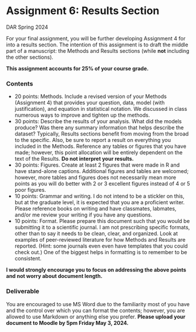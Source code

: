Assignment 6: Results Section
================
DAR
Spring 2024

For your final assignment, you will be further developing Assignment 4
for into a results section. The intention of this assignment is to draft
the middle part of a manuscript: the Methods and Results sections (while
**not** including the other sections).

**This assignment accounts for 25% of your course grade.**

### Contents

- 20 points: Methods. Include a revised version of your Methods
  (Assignment 4) that provides your question, data, model (with
  justification), and equation in statistical notation. We discussed in
  class numerous ways to improve and tighten up the methods.
- 30 points: Describe the results of your analysis. What did the models
  produce? Was there any summary information that helps describe the
  dataset? Typically, Results sections benefit from moving from the
  broad to the specific. Also, be sure to report a result on everything
  you included in the Methods. Reference any tables or figures that you
  have made; however, this point allocation will be entirely dependent
  on the text of the Results. **Do not interpret your results.**
- 30 points: Figures. Create at least 2 figures that were made in R and
  have stand-alone captions. Additional figures and tables are welcomed;
  however, more tables and figures does not necessarily mean more points
  as you will do better with 2 or 3 excellent figures instead of 4 or 5
  poor figures.  
- 10 points: Grammar and writing. I do not intend to be a stickler on
  this, but at the graduate level, it is expected that you are a
  proficient writer. Please reference books on writing and have
  classmates, labmates, and/or me review your writing if you have any
  questions.
- 10 points: Format. Please prepare this document such that you would be
  submitting it to a scientific journal. I am not prescribing specific
  formats, other than to say it needs to be clean, clear, and organized.
  Look at examples of peer-reviewed literature for how Methods and
  Results are reported. (Hint: some journals even even have templates
  that you could check out.) One of the biggest helps in formatting is
  to remember to be consistent.

**I would strongly encourage you to focus on addressing the above points
and not worry about document length.**

### Deliverable

You are encouraged to use MS Word due to the familiarity most of you
have and the control over which you can format the contents; however,
you are allowed to use Markdown or anything else you prefer. **Please
upload your document to Moodle by 5pm Friday May 3, 2024.**
